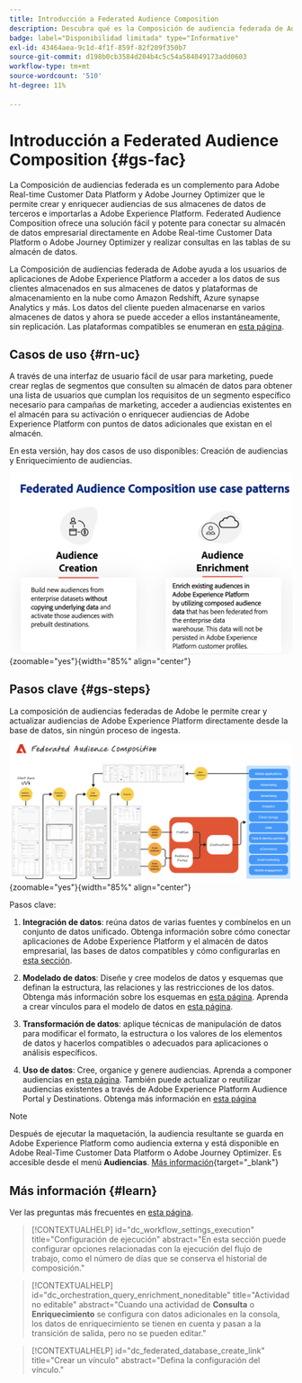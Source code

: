 ```yaml
---
title: Introducción a Federated Audience Composition
description: Descubra qué es la Composición de audiencia federada de Adobe y cómo utilizarla en Adobe Experience Platform
badge: label="Disponibilidad limitada" type="Informative"
exl-id: 43464aea-9c1d-4f1f-859f-82f209f350b7
source-git-commit: d198b0cb3584d204b4c5c54a584049173add0603
workflow-type: tm+mt
source-wordcount: '510'
ht-degree: 11%

---
```


# Introducción a Federated Audience Composition {#gs-fac}

La Composición de audiencias federada es un complemento para Adobe Real-time Customer Data Platform y Adobe Journey Optimizer que le permite crear y enriquecer audiencias de sus almacenes de datos de terceros e importarlas a Adobe Experience Platform. Federated Audience Composition ofrece una solución fácil y potente para conectar su almacén de datos empresarial directamente en Adobe Real-time Customer Data Platform o Adobe Journey Optimizer y realizar consultas en las tablas de su almacén de datos.

La Composición de audiencias federada de Adobe ayuda a los usuarios de aplicaciones de Adobe Experience Platform a acceder a los datos de sus clientes almacenados en sus almacenes de datos y plataformas de almacenamiento en la nube como Amazon Redshift, Azure synapse Analytics y más. Los datos del cliente pueden almacenarse en varios almacenes de datos y ahora se puede acceder a ellos instantáneamente, sin replicación. Las plataformas compatibles se enumeran en [esta página](../connections/federated-db.md#supported-db).

## Casos de uso {#rn-uc}

A través de una interfaz de usuario fácil de usar para marketing, puede crear reglas de segmentos que consulten su almacén de datos para obtener una lista de usuarios que cumplan los requisitos de un segmento específico necesario para campañas de marketing, acceder a audiencias existentes en el almacén para su activación o enriquecer audiencias de Adobe Experience Platform con puntos de datos adicionales que existan en el almacén.

En esta versión, hay dos casos de uso disponibles: Creación de audiencias y Enriquecimiento de audiencias.

![diagrama](assets/fac-use-cases.png){zoomable="yes"}{width="85%" align="center"}

## Pasos clave {#gs-steps}

La composición de audiencias federadas de Adobe le permite crear y actualizar audiencias de Adobe Experience Platform directamente desde la base de datos, sin ningún proceso de ingesta.

![diagrama](assets/steps-diagram.png){zoomable="yes"}{width="85%" align="center"}

Pasos clave:

1. **Integración de datos**: reúna datos de varias fuentes y combínelos en un conjunto de datos unificado. Obtenga información sobre cómo conectar aplicaciones de Adobe Experience Platform y el almacén de datos empresarial, las bases de datos compatibles y cómo configurarlas en [esta sección](../connections/federated-db.md).

2. **Modelado de datos**: Diseñe y cree modelos de datos y esquemas que definan la estructura, las relaciones y las restricciones de los datos. Obtenga más información sobre los esquemas en [esta página](../customer/schemas.md). Aprenda a crear vínculos para el modelo de datos en [esta página](../data-management/gs-models.md).

3. **Transformación de datos**: aplique técnicas de manipulación de datos para modificar el formato, la estructura o los valores de los elementos de datos y hacerlos compatibles o adecuados para aplicaciones o análisis específicos.

4. **Uso de datos**: Cree, organice y genere audiencias. Aprenda a componer audiencias en [esta página](../compositions/gs-compositions.md). También puede actualizar o reutilizar audiencias existentes a través de Adobe Experience Platform Audience Portal y Destinations. Obtenga más información en [esta página](../connections/destinations.md)


>[!NOTE]
>
>Después de ejecutar la maquetación, la audiencia resultante se guarda en Adobe Experience Platform como audiencia externa y está disponible en Adobe Real-Time Customer Data Platform o Adobe Journey Optimizer. Es accesible desde el menú **Audiencias**. [Más información](https://experienceleague.adobe.com/en/docs/experience-platform/segmentation/ui/audience-portal){target="_blank"}
>



## Más información {#learn}

<!-- Workflow + Workflow activities-->

Ver las preguntas más frecuentes en [esta página](faq.md).

>[!CONTEXTUALHELP]
>id="dc_workflow_settings_execution"
>title="Configuración de ejecución"
>abstract="En esta sección puede configurar opciones relacionadas con la ejecución del flujo de trabajo, como el número de días que se conserva el historial de composición."




>[!CONTEXTUALHELP]
>id="dc_orchestration_query_enrichment_noneditable"
>title="Actividad no editable"
>abstract="Cuando una actividad de **Consulta** o **Enriquecimiento** se configura con datos adicionales en la consola, los datos de enriquecimiento se tienen en cuenta y pasan a la transición de salida, pero no se pueden editar."

<!-- Create a link -->

>[!CONTEXTUALHELP]
>id="dc_federated_database_create_link"
>title="Crear un vínculo"
>abstract="Defina la configuración del vínculo."
